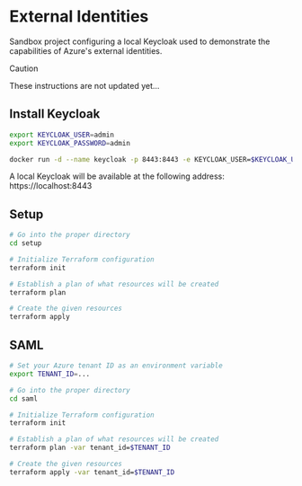 # External Identities

Sandbox project configuring a local Keycloak used to demonstrate the capabilities of Azure's external identities.

>[!CAUTION]
> These instructions are not updated yet...


## Install Keycloak

```bash
export KEYCLOAK_USER=admin
export KEYCLOAK_PASSWORD=admin

docker run -d --name keycloak -p 8443:8443 -e KEYCLOAK_USER=$KEYCLOAK_USER -e KEYCLOAK_PASSWORD=$KEYCLOAK_PASSWORD quay.io/keycloak/keycloak:12.0.4
```

A local Keycloak will be available at the following address: https://localhost:8443


## Setup

```bash
# Go into the proper directory
cd setup

# Initialize Terraform configuration
terraform init

# Establish a plan of what resources will be created
terraform plan

# Create the given resources
terraform apply
```


## SAML

```bash
# Set your Azure tenant ID as an environment variable
export TENANT_ID=...

# Go into the proper directory
cd saml

# Initialize Terraform configuration
terraform init

# Establish a plan of what resources will be created
terraform plan -var tenant_id=$TENANT_ID

# Create the given resources
terraform apply -var tenant_id=$TENANT_ID
```